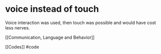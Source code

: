 # voice instead of touch
Voice interaction was used, then touch was possible and would have cost less nerves.

[[Communication, Language and Behavior]]

[[Codes]] #code